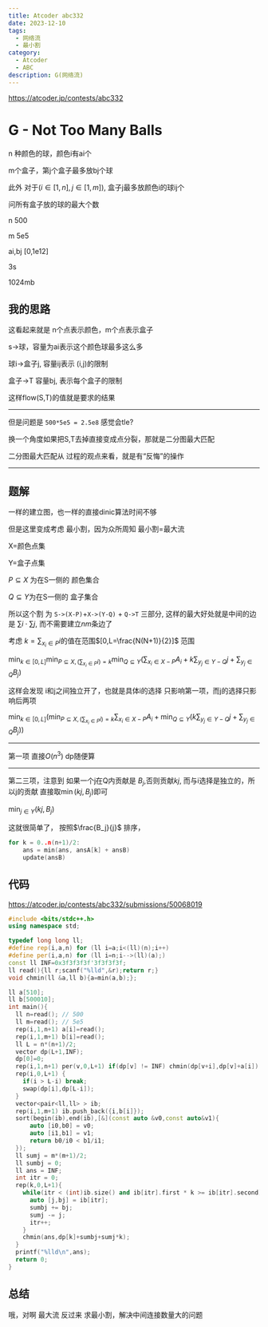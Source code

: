 ```yaml
---
title: Atcoder abc332
date: 2023-12-10
tags:
  - 网络流
  - 最小割
category:
  - Atcoder
  - ABC
description: G(网络流)
---
```


<https://atcoder.jp/contests/abc332>

# G - Not Too Many Balls

n 种颜色的球，颜色i有ai个

m个盒子，第j个盒子最多放bj个球

此外 对于$(i\in[1,n],j\in[1,m])$, 盒子j最多放颜色i的球ij个

问所有盒子放的球的最大个数

n 500

m 5e5

ai,bj [0,1e12]

3s

1024mb

## 我的思路

这看起来就是 n个点表示颜色，m个点表示盒子

s->球，容量为ai表示这个颜色球最多这么多

球i->盒子j, 容量ij表示 (i,j)的限制

盒子->T 容量bj, 表示每个盒子的限制

这样flow(S,T)的值就是要求的结果

---

但是问题是 `500*5e5 = 2.5e8` 感觉会tle?

换一个角度如果把S,T去掉直接变成点分裂，那就是二分图最大匹配

二分图最大匹配从 过程的观点来看，就是有“反悔”的操作

---

<!--more-->

## 题解

一样的建立图，也一样的直接dinic算法时间不够

但是这里变成考虑 最小割，因为众所周知 最小割=最大流

X=颜色点集

Y=盒子点集

$P\subseteq X$ 为在S一侧的 颜色集合

$Q\subseteq Y$为在S一侧的 盒子集合

所以这个割 为 `S->(X-P)`+`X->(Y-Q)` + `Q->T` 三部分, 这样的最大好处就是中间的边是 $\sum i \cdot \sum j$, 而不需要建立$nm$条边了

考虑 $k =\sum_{x_i\in P}i$的值在范围$[0,L=\frac{N(N+1)}{2}]$ 范围

$\displaystyle \min_{k\in[0,L]}\min_{P\subseteq X,(\sum_{x_i\in P}i) = k}\min_{Q\subseteq Y}\left( \sum_{x_i\in X - P}A_i+k\sum_{y_j\in Y-Q}j+\sum_{y_j\in Q} B_j \right)$

这样会发现 i和j之间独立开了，也就是具体i的选择 只影响第一项，而j的选择只影响后两项


$\displaystyle \min_{k\in[0,L]}\left(\min_{P\subseteq X,(\sum_{x_i\in P}i) = k}\sum_{x_i\in X - P}A_i+\min_{Q\subseteq Y}\left( k\sum_{y_j\in Y-Q}j+\sum_{y_j\in Q} B_j \right)\right)$


---

第一项 直接$O(n^3)$ dp随便算

---

第二三项，注意到 如果一个j在Q内贡献是 $B_j$,否则贡献$kj$, 而与i选择是独立的，所以j的贡献 直接取$\min(kj,B_j)$即可

$\displaystyle \min_{j\in Y}(kj,B_j)$

这就很简单了， 按照$\frac{B_j}{j}$ 排序，

```cpp
for k = 0..n(n+1)/2:
	ans = min(ans, ansA[k] + ansB)
	update(ansB)
```

## 代码

https://atcoder.jp/contests/abc332/submissions/50068019

```cpp
#include <bits/stdc++.h>
using namespace std;

typedef long long ll;
#define rep(i,a,n) for (ll i=a;i<(ll)(n);i++)
#define per(i,a,n) for (ll i=n;i-->(ll)(a);)
const ll INF=0x3f3f3f3f'3f3f3f3f;
ll read(){ll r;scanf("%lld",&r);return r;}
void chmin(ll &a,ll b){a=min(a,b);};

ll a[510];
ll b[500010];
int main(){
  ll n=read(); // 500
  ll m=read(); // 5e5
  rep(i,1,n+1) a[i]=read();
  rep(i,1,m+1) b[i]=read();
  ll L = n*(n+1)/2;
  vector dp(L+1,INF);
  dp[0]=0;
  rep(i,1,n+1) per(v,0,L+1) if(dp[v] != INF) chmin(dp[v+i],dp[v]+a[i]);
  rep(i,0,L+1) {
    if(i > L-i) break;
    swap(dp[i],dp[L-i]);
  }
  vector<pair<ll,ll> > ib;
  rep(i,1,m+1) ib.push_back({i,b[i]});
  sort(begin(ib),end(ib),[&](const auto &v0,const auto&v1){
      auto [i0,b0] = v0;
      auto [i1,b1] = v1;
      return b0/i0 < b1/i1;
  });
  ll sumj = m*(m+1)/2;
  ll sumbj = 0;
  ll ans = INF;
  int itr = 0;
  rep(k,0,L+1){
    while(itr < (int)ib.size() and ib[itr].first * k >= ib[itr].second) {
      auto [j,bj] = ib[itr];
      sumbj += bj;
      sumj -= j;
      itr++;
    }
    chmin(ans,dp[k]+sumbj+sumj*k);
  }
  printf("%lld\n",ans);
  return 0;
}
```



## 总结

哦，对啊 最大流 反过来 求最小割，解决中间连接数量大的问题